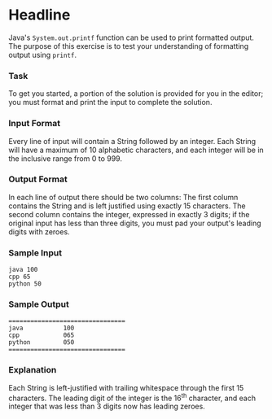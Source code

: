 # Headline

Java's `System.out.printf` function can be used to print formatted output. The purpose of this exercise is to test your understanding of formatting output using `printf`.

### Task

To get you started, a portion of the solution is provided for you in the editor; you must format and print the input to complete the solution.

### Input Format

Every line of input will contain a String followed by an integer.
Each String will have a maximum of 10 alphabetic characters, and each integer will be in the inclusive range from 0 to 999.

### Output Format

In each line of output there should be two columns:
The first column contains the String and is left justified using exactly 15 characters.
The second column contains the integer, expressed in exactly 3 digits; if the original input has less than three digits, you must pad your output's leading digits with zeroes.

### Sample Input
```
java 100
cpp 65
python 50
```
### Sample Output
```
================================
java           100 
cpp            065 
python         050 
================================
```

### Explanation

Each String is left-justified with trailing whitespace through the first 15 characters. The leading digit of the integer is the 16<sup>th</sup> character, and each integer that was less than 3 digits now has leading zeroes.
